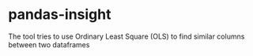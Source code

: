 # pandas-insight
The tool tries to use Ordinary Least Square (OLS) to find similar columns between two dataframes
